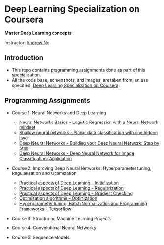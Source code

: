 # Deep Learning Specialization on Coursera

**Master Deep Learning concepts**

Instructor: [Andrew Ng](http://www.andrewng.org/)

## Introduction
* This repo contains programming assignments done as part of this specialization. 
* All the code base, screenshots, and images, are taken from, unless specified, [Deep Learning Specialization on Coursera](https://www.coursera.org/specializations/deep-learning).

## Programming Assignments

- Course 1: Neural Networks and Deep Learning

  - [Neural Networks Basics - Logistic Regression with a Neural Network mindset](https://github.com/skagrawal/deep-learning-coursera/blob/master/Neural%20Networks%20and%20Deep%20Learning/Logistic%2BRegression%2Bwith%2Ba%2BNeural%2BNetwork%2Bmindset%2Bv5.ipynb)
  - [Shallow neural networks - Planar data classification with one hidden layer](https://github.com/skagrawal/deep-learning-coursera/blob/master/Neural%20Networks%20and%20Deep%20Learning/Planar%2Bdata%2Bclassification%2Bwith%2Bone%2Bhidden%2Blayer%2Bv5.ipynb)
  - [Deep Neural Networks - Building your Deep Neural Network: Step by Step](https://github.com/skagrawal/deep-learning-coursera/blob/master/Neural%20Networks%20and%20Deep%20Learning/Building%2Byour%2BDeep%2BNeural%2BNetwork%2B-%2BStep%2Bby%2BStep%2Bv8.ipynb)
  - [Deep Neural Networks - Deep Neural Network for Image Classification: Application](https://github.com/skagrawal/deep-learning-coursera/blob/master/Neural%20Networks%20and%20Deep%20Learning/Deep%2BNeural%2BNetwork%2B-%2BApplication%2Bv8.ipynb)

- Course 2: Improving Deep Neural Networks: Hyperparameter tuning, Regularization and Optimization
  - [Practical aspects of Deep Learning - Initialization](https://github.com/skagrawal/deep-learning-coursera/blob/master/Improving%20Deep%20Neural%20Networks%20-%20Hyperparameter%20tuning%2C%20Regularization%20and%20Optimization/Initialization.ipynb)
  - [Practical aspects of Deep Learning - Regularization](https://github.com/skagrawal/deep-learning-coursera/blob/master/Improving%20Deep%20Neural%20Networks%20-%20Hyperparameter%20tuning%2C%20Regularization%20and%20Optimization/Regularization%2B-%2Bv2.ipynb)
  - [Practical aspects of Deep Learning - Gradient Checking](https://github.com/skagrawal/deep-learning-coursera/blob/master/Improving%20Deep%20Neural%20Networks%20-%20Hyperparameter%20tuning%2C%20Regularization%20and%20Optimization/Gradient%2BChecking%2Bv1.ipynb)
  - [Optimization algorithms - Optimization](https://github.com/skagrawal/deep-learning-coursera/blob/master/Improving%20Deep%20Neural%20Networks%20-%20Hyperparameter%20tuning%2C%20Regularization%20and%20Optimization/Optimization%2Bmethods.ipynb)
  - [Hyperparameter tuning, Batch Normalization and Programming Frameworks - Tensorflow](https://github.com/skagrawal/deep-learning-coursera/blob/master/Improving%20Deep%20Neural%20Networks%20-%20Hyperparameter%20tuning%2C%20Regularization%20and%20Optimization/Tensorflow%2BTutorial.ipynb)


- Course 3: Structuring Machine Learning Projects
  
- Course 4: Convolutional Neural Networks

- Course 5: Sequence Models